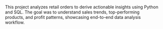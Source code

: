 This project analyzes retail orders to derive actionable insights using Python and SQL. The goal was to understand sales trends, top-performing products, and profit patterns, showcasing end-to-end data analysis workflow.
